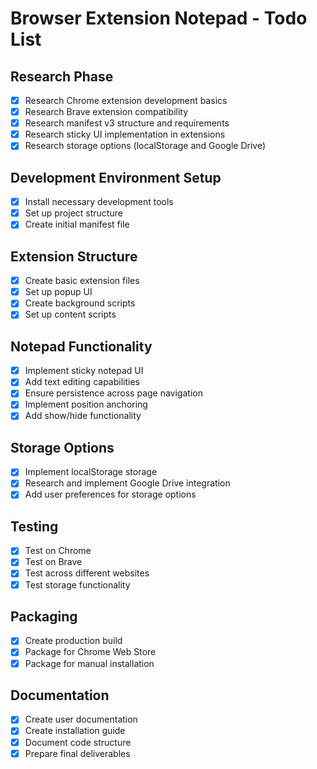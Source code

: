 # Browser Extension Notepad - Todo List

## Research Phase
- [x] Research Chrome extension development basics
- [x] Research Brave extension compatibility
- [x] Research manifest v3 structure and requirements
- [x] Research sticky UI implementation in extensions
- [x] Research storage options (localStorage and Google Drive)

## Development Environment Setup
- [x] Install necessary development tools
- [x] Set up project structure
- [x] Create initial manifest file

## Extension Structure
- [x] Create basic extension files
- [x] Set up popup UI
- [x] Create background scripts
- [x] Set up content scripts

## Notepad Functionality
- [x] Implement sticky notepad UI
- [x] Add text editing capabilities
- [x] Ensure persistence across page navigation
- [x] Implement position anchoring
- [x] Add show/hide functionality

## Storage Options
- [x] Implement localStorage storage
- [x] Research and implement Google Drive integration
- [x] Add user preferences for storage options

## Testing
- [x] Test on Chrome
- [x] Test on Brave
- [x] Test across different websites
- [x] Test storage functionality

## Packaging
- [x] Create production build
- [x] Package for Chrome Web Store
- [x] Package for manual installation

## Documentation
- [x] Create user documentation
- [x] Create installation guide
- [x] Document code structure
- [x] Prepare final deliverables
